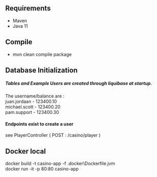 ## Requirements
* Maven
* Java 11

## Compile
* mvn clean compile package

## Database Initialization
##### Tables and Example Users are created through liquibase at startup.
The username/balance are :
<br>juan.jordaan - 123400.10
<br>michael.scott - 123400.20
<br>pam.support - 123400.30

#### Endpoints exist to create a user
see PlayerController ( POST : /casino/player )


## Docker local
docker build -t casino-app -f .docker\Dockerfile.jvm
<br>docker run -it -p 80:80 casino-app